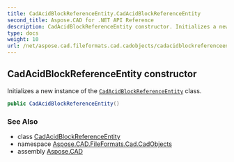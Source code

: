 ```yaml
---
title: CadAcidBlockReferenceEntity.CadAcidBlockReferenceEntity
second_title: Aspose.CAD for .NET API Reference
description: CadAcidBlockReferenceEntity constructor. Initializes a new instance of the CadAcidBlockReferenceEntity class
type: docs
weight: 10
url: /net/aspose.cad.fileformats.cad.cadobjects/cadacidblockreferenceentity/cadacidblockreferenceentity/
---
```

## CadAcidBlockReferenceEntity constructor

Initializes a new instance of the [`CadAcidBlockReferenceEntity`](../) class.

```csharp
public CadAcidBlockReferenceEntity()
```

### See Also

* class [CadAcidBlockReferenceEntity](../)
* namespace [Aspose.CAD.FileFormats.Cad.CadObjects](../../cadacidblockreferenceentity/)
* assembly [Aspose.CAD](../../../)


